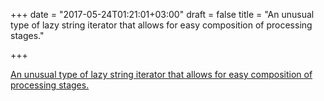 +++
date = "2017-05-24T01:21:01+03:00"
draft = false
title = "An unusual type of lazy string iterator that allows for easy composition of processing stages."

+++

<p><a href="https://github.com/maxim2266/strit">An unusual type of lazy string iterator that allows for easy composition of processing stages.</a></p>